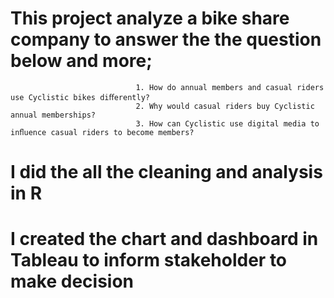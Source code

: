 # This project analyze a bike share company to answer the the question below and more;

                                1. How do annual members and casual riders use Cyclistic bikes diﬀerently?
                                2. Why would casual riders buy Cyclistic annual memberships?
                                3. How can Cyclistic use digital media to inﬂuence casual riders to become members?
                                
                                
# I did the all the cleaning and analysis in R
# I created the chart and dashboard in Tableau to inform stakeholder to make decision
